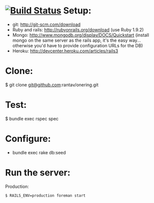 [![Build Status](https://secure.travis-ci.org/rantav/onering.png?branch=master)](http://travis-ci.org/rantav/onering)
Setup:
=====
- git: http://git-scm.com/download
- Ruby and rails: http://rubyonrails.org/download (use Ruby 1.9.2)
- Mongo: http://www.mongodb.org/display/DOCS/Quickstart (install mongo on the same server as the rails app, it's the easy way... otherwise you'd have to provide configuration URLs for the DB)
- Heroku: http://devcenter.heroku.com/articles/rails3

Clone:
=====
$ git clone git@github.com:rantav/onering.git

Test:
====
$ bundle exec rspec spec

Configure:
=========
- bundle exec rake db:seed


Run the server:
===================
Production:

    $ RAILS_ENV=production foreman start

